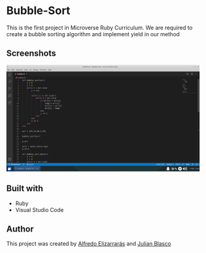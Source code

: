 # Bubble-Sort
This is the first project in Microverse Ruby Curriculum. We are required to create a bubble sorting algorithm and implement yield in our method

## Screenshots
![screenshot](./Screenshot.png)

## Built with
- Ruby
- Visual Studio Code

## Author
This project was created by [Alfredo Elizarrarás](https://github.com/AlfredoElizarraras) and [Julian Blasco](https://github.com/Blasco9)
